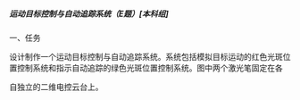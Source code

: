 ##### 运动目标控制与自动追踪系统（E题）[本科组]

一、任务

设计制作一个运动目标控制与自动追踪系统。系统包括模拟目标运动的红色光斑位置控制系统和指示自动追踪的绿色光斑位置控制系统。图中两个激光笔固定在各

自独立的二维电控云台上。

